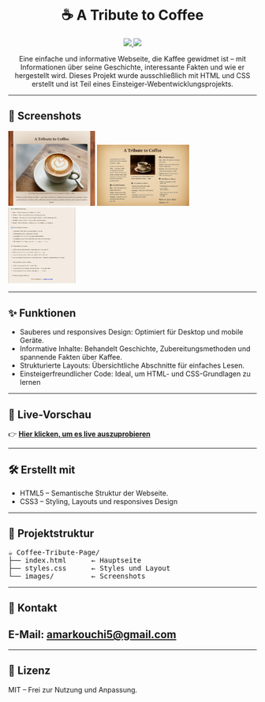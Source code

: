 <h1 align="center">☕ A Tribute to Coffee</h1>
<p align="center">
  <a href="https://amarko-med.github.io/A-Tribute-to-Coffee/">
    <img src="https://img.shields.io/badge/Live%20Preview-Hier%20klicken-purple?style=for-the-badge">
  </a>
  <a href="https://github.com/amarko-med">
    <img src="https://img.shields.io/badge/Von-MED%20Amarko-blueviolet?style=for-the-badge">
  </a>
</p>

<p align="center">
  Eine einfache und informative Webseite, die Kaffee gewidmet ist – mit Informationen über seine Geschichte, interessante Fakten und wie er hergestellt wird. Dieses Projekt wurde ausschließlich mit HTML und CSS erstellt und ist Teil eines Einsteiger-Webentwicklungsprojekts.
</p>

---

<h2>📸 Screenshots</h2>

<p>
  <img src="images/Screenshot%202025-10-25%20163205.png" alt="1" width="35%">
  <img src="coffee.jpg" alt="3" width="37%">
  <img src="images/Screenshot%202025-10-25%20163300.png" alt="2" width="27%">

</p>

---

<h2>✨ Funktionen</h2>

* Sauberes und responsives Design: Optimiert für Desktop und mobile Geräte.
* Informative Inhalte: Behandelt Geschichte, Zubereitungsmethoden und spannende Fakten über Kaffee.
* Strukturierte Layouts: Übersichtliche Abschnitte für einfaches Lesen.
* Einsteigerfreundlicher Code: Ideal, um HTML- und CSS-Grundlagen zu lernen
  
---

<h2>🔗 Live-Vorschau</h2>
<p> 👉 <a href="https://amarko-med.github.io/A-Tribute-to-Coffee/" target="_blank"><strong>Hier klicken, um es live auszuprobieren</strong></a> </p>

---

## 🛠️ Erstellt mit

* HTML5 – Semantische Struktur der Webseite.
* CSS3 – Styling, Layouts und responsives Design
  
---

<h2>📁 Projektstruktur</h2>
<pre>
☕ Coffee-Tribute-Page/
├── index.html      ← Hauptseite
├── styles.css      ← Styles und Layout
└── images/         ← Screenshots
</pre>

---

## 📩 Kontakt

##  E-Mail: [amarkouchi5@gmail.com](mailto:amarkouchi5@gmail.com)

---

## 📝 Lizenz

MIT – Frei zur Nutzung und Anpassung.
